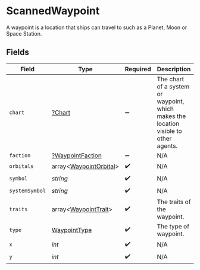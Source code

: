 # ScannedWaypoint

A waypoint is a location that ships can travel to such as a Planet, Moon or Space Station.


## Fields

| Field                                                                                | Type                                                                                 | Required                                                                             | Description                                                                          |
| ------------------------------------------------------------------------------------ | ------------------------------------------------------------------------------------ | ------------------------------------------------------------------------------------ | ------------------------------------------------------------------------------------ |
| `chart`                                                                              | [?Chart](../../models/shared/Chart.md)                                               | :heavy_minus_sign:                                                                   | The chart of a system or waypoint, which makes the location visible to other agents. |
| `faction`                                                                            | [?WaypointFaction](../../models/shared/WaypointFaction.md)                           | :heavy_minus_sign:                                                                   | N/A                                                                                  |
| `orbitals`                                                                           | array<[WaypointOrbital](../../models/shared/WaypointOrbital.md)>                     | :heavy_check_mark:                                                                   | N/A                                                                                  |
| `symbol`                                                                             | *string*                                                                             | :heavy_check_mark:                                                                   | N/A                                                                                  |
| `systemSymbol`                                                                       | *string*                                                                             | :heavy_check_mark:                                                                   | N/A                                                                                  |
| `traits`                                                                             | array<[WaypointTrait](../../models/shared/WaypointTrait.md)>                         | :heavy_check_mark:                                                                   | The traits of the waypoint.                                                          |
| `type`                                                                               | [WaypointType](../../models/shared/WaypointType.md)                                  | :heavy_check_mark:                                                                   | The type of waypoint.                                                                |
| `x`                                                                                  | *int*                                                                                | :heavy_check_mark:                                                                   | N/A                                                                                  |
| `y`                                                                                  | *int*                                                                                | :heavy_check_mark:                                                                   | N/A                                                                                  |